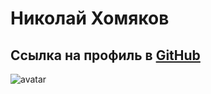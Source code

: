 # Николай Хомяков
## Ссылка на профиль в [GitHub](https://github.com/khomiakovnn)
![avatar](https://avatars.githubusercontent.com/u/107403723?v=4)